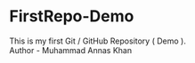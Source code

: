 # FirstRepo-Demo
This is my first Git / GitHub Repository ( Demo ).
<br>
Author - Muhammad Annas Khan
